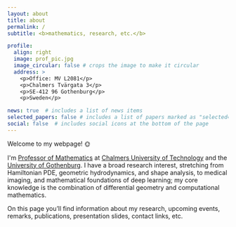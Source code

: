 ```yaml
---
layout: about
title: about
permalink: /
subtitle: <b>mathematics, research, etc.</b>

profile:
  align: right
  image: prof_pic.jpg
  image_circular: false # crops the image to make it circular
  address: >
    <p>Office: MV L2081</p>
    <p>Chalmers Tvärgata 3</p>
    <p>SE-412 96 Gothenburg</p>
    <p>Sweden</p>

news: true  # includes a list of news items
selected_papers: false # includes a list of papers marked as "selected={true}"
social: false  # includes social icons at the bottom of the page
---
```


Welcome to my webpage! :sun_with_face:

I'm [Professor of Mathematics](https://www.chalmers.se/en/persons/moklas/) at [Chalmers University of Technology](https://www.chalmers.se) and the [University of Gothenburg](https://www.gu.se). I have a broad research interest, stretching from Hamiltonian PDE, geometric hydrodynamics, and shape analysis, to medical imaging, and mathematical foundations of deep learning; my core knowledge is the combination of differential geometry and computational mathematics.

On this page you’ll find information about my research, upcoming events, remarks, publications, presentation slides, contact links, etc. 

